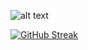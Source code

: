 ![alt text](https://github.com/TroyHagwords/TroyHagwords/blob/main/assest/github.png?raw=true)

[![GitHub Streak](https://github-readme-streak-stats.herokuapp.com/?user=DenverCoder1)](https://git.io/streak-stats)
